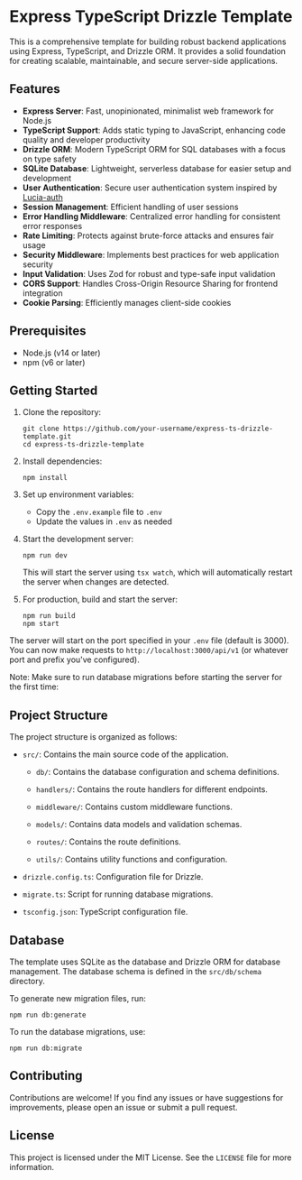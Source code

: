 # Express TypeScript Drizzle Template

This is a comprehensive template for building robust backend applications using Express, TypeScript, and Drizzle ORM. It provides a solid foundation for creating scalable, maintainable, and secure server-side applications.

## Features

- **Express Server**: Fast, unopinionated, minimalist web framework for Node.js
- **TypeScript Support**: Adds static typing to JavaScript, enhancing code quality and developer productivity
- **Drizzle ORM**: Modern TypeScript ORM for SQL databases with a focus on type safety
- **SQLite Database**: Lightweight, serverless database for easier setup and development
- **User Authentication**: Secure user authentication system inspired by [Lucia-auth](https://lucia-next.pages.dev/)
- **Session Management**: Efficient handling of user sessions
- **Error Handling Middleware**: Centralized error handling for consistent error responses
- **Rate Limiting**: Protects against brute-force attacks and ensures fair usage
- **Security Middleware**: Implements best practices for web application security
- **Input Validation**: Uses Zod for robust and type-safe input validation
- **CORS Support**: Handles Cross-Origin Resource Sharing for frontend integration
- **Cookie Parsing**: Efficiently manages client-side cookies

## Prerequisites

- Node.js (v14 or later)
- npm (v6 or later)

## Getting Started

1. Clone the repository:

   ```
   git clone https://github.com/your-username/express-ts-drizzle-template.git
   cd express-ts-drizzle-template
   ```

2. Install dependencies:

   ```
   npm install
   ```

3. Set up environment variables:

   - Copy the `.env.example` file to `.env`
   - Update the values in `.env` as needed

4. Start the development server:

   ```
   npm run dev
   ```

   This will start the server using `tsx watch`, which will automatically restart the server when changes are detected.

5. For production, build and start the server:
   ```
   npm run build
   npm start
   ```

The server will start on the port specified in your `.env` file (default is 3000). You can now make requests to `http://localhost:3000/api/v1` (or whatever port and prefix you've configured).

Note: Make sure to run database migrations before starting the server for the first time:

## Project Structure

The project structure is organized as follows:

- `src/`: Contains the main source code of the application.

  - `db/`: Contains the database configuration and schema definitions.

  - `handlers/`: Contains the route handlers for different endpoints.

  - `middleware/`: Contains custom middleware functions.

  - `models/`: Contains data models and validation schemas.

  - `routes/`: Contains the route definitions.

  - `utils/`: Contains utility functions and configuration.

- `drizzle.config.ts`: Configuration file for Drizzle.

- `migrate.ts`: Script for running database migrations.

- `tsconfig.json`: TypeScript configuration file.

## Database

The template uses SQLite as the database and Drizzle ORM for database management. The database schema is defined in the `src/db/schema` directory.

To generate new migration files, run:

```
npm run db:generate
```

To run the database migrations, use:

```
npm run db:migrate
```

## Contributing

Contributions are welcome! If you find any issues or have suggestions for improvements, please open an issue or submit a pull request.

## License

This project is licensed under the MIT License. See the `LICENSE` file for more information.
